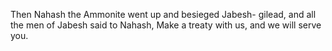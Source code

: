 Then Nahash the Ammonite went up and besieged Jabesh- gilead, and all the men of Jabesh said to Nahash, Make a treaty with us, and we will serve you.
